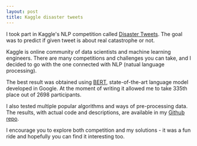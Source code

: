 ```yaml
---
layout: post
title: Kaggle disaster tweets
---
```


I took part in Kaggle's NLP competition called [Disaster Tweets](https://www.kaggle.com/c/nlp-getting-started/overview). The goal was to predict if given tweet is about real catastrophe or not. 

<!--excerpt-->

Kaggle is online community of data scientists and machine learning engineers. There are many competitions and challenges you can take, and I decided to go with the one connected with NLP (natual language processing).

The best result was obtained using [BERT](https://en.wikipedia.org/wiki/BERT_(language_model)), state-of-the-art language model developed in Google. At the moment of writing it allowed me to take 335th place out of 2698 participants.

I also tested multiple popular algorithms and ways of pre-processing data. The results, with actual code and descriptions, are available in my [Github repo](https://github.com/mikolajkania/kaggle-02-disaster-tweets).

I encourage you to explore both competition and my solutions - it was a fun ride and hopefully you can find it interesting too.   